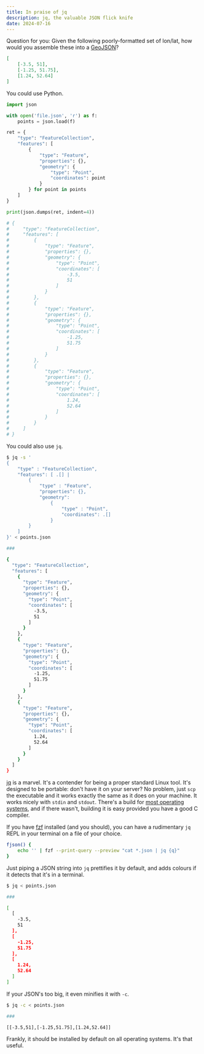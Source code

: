 ```yaml
---
title: In praise of jq
description: jq, the valuable JSON flick knife
date: 2024-07-16
---
```


Question for you: Given the following poorly-formatted set of lon/lat, how would
you assemble these into a [GeoJSON](https://geojson.org/)?

```json
[
    [-3.5, 51],
    [-1.25, 51.75],
    [1.24, 52.64]
]
```

You could use Python.

```python
import json

with open('file.json', 'r') as f:
    points = json.load(f)

ret = {
    "type": "FeatureCollection",
    "features": [
        {
            "type": "Feature",
            "properties": {},
            "geometry": {
                "type": "Point",
                "coordinates": point
            }
        } for point in points
    ]
}

print(json.dumps(ret, indent=4))

# {
#     "type": "FeatureCollection",
#     "features": [
#         {
#             "type": "Feature",
#             "properties": {},
#             "geometry": {
#                 "type": "Point",
#                 "coordinates": [
#                     -3.5,
#                     51
#                 ]
#             }
#         },
#         {
#             "type": "Feature",
#             "properties": {},
#             "geometry": {
#                 "type": "Point",
#                 "coordinates": [
#                     -1.25,
#                     51.75
#                 ]
#             }
#         },
#         {
#             "type": "Feature",
#             "properties": {},
#             "geometry": {
#                 "type": "Point",
#                 "coordinates": [
#                     1.24,
#                     52.64
#                 ]
#             }
#         }
#     ]
# }
```

You could also use `jq`.

```sh
$ jq -s '
{
    "type" : "FeatureCollection",
    "features": [ .[] |
        {
            "type" : "Feature", 
            "properties": {}, 
            "geometry": 
                {
                    "type" : "Point",
                    "coordinates": .[]
                } 
        } 
    ]
}' < points.json 

###

{
  "type": "FeatureCollection",
  "features": [
    {
      "type": "Feature",
      "properties": {},
      "geometry": {
        "type": "Point",
        "coordinates": [
          -3.5,
          51
        ]
      }
    },
    {
      "type": "Feature",
      "properties": {},
      "geometry": {
        "type": "Point",
        "coordinates": [
          -1.25,
          51.75
        ]
      }
    },
    {
      "type": "Feature",
      "properties": {},
      "geometry": {
        "type": "Point",
        "coordinates": [
          1.24,
          52.64
        ]
      }
    }
  ]
}
```

[jq](https://stedolan.github.io/jq/) is a marvel. It's a contender for being a
proper standard Linux tool. It's designed to be portable: don't have it on your
server? No problem, just `scp` the executable and it works exactly the same as
it does on your machine. It works nicely with `stdin` and `stdout`. There's a
build for [most operating systems](https://stedolan.github.io/jq/download/), and
if there wasn't, building it is easy provided you have a good C compiler.

If you have [fzf](https://github.com/junegunn/fzf) installed (and you should),
you can have a rudimentary `jq` REPL in your terminal on a file of your choice.

```sh
fjson() {
    echo '' | fzf --print-query --preview "cat *.json | jq {q}"
}
```

Just piping a JSON string into `jq` prettifies it by default, and adds colours
if it detects that it's in a terminal.

```sh
$ jq < points.json 

###

[
  [
    -3.5,
    51
  ],
  [
    -1.25,
    51.75
  ],
  [
    1.24,
    52.64
  ]
]
```

If your JSON's too big, it even minifies it with `-c`.

```sh
$ jq -c < points.json

###

[[-3.5,51],[-1.25,51.75],[1.24,52.64]]
```

Frankly, it should be installed by default on all operating systems. It's that
useful.
